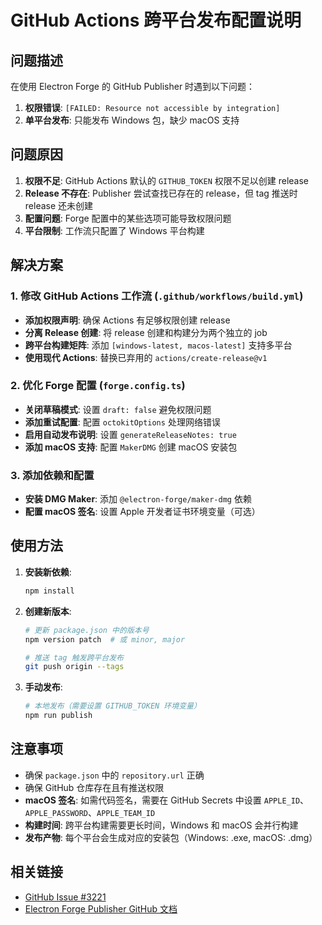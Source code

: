 # GitHub Actions 跨平台发布配置说明

## 问题描述

在使用 Electron Forge 的 GitHub Publisher 时遇到以下问题：
1. **权限错误**: `[FAILED: Resource not accessible by integration]`
2. **单平台发布**: 只能发布 Windows 包，缺少 macOS 支持

## 问题原因

1. **权限不足**: GitHub Actions 默认的 `GITHUB_TOKEN` 权限不足以创建 release
2. **Release 不存在**: Publisher 尝试查找已存在的 release，但 tag 推送时 release 还未创建
3. **配置问题**: Forge 配置中的某些选项可能导致权限问题
4. **平台限制**: 工作流只配置了 Windows 平台构建

## 解决方案

### 1. 修改 GitHub Actions 工作流 (`.github/workflows/build.yml`)

- **添加权限声明**: 确保 Actions 有足够权限创建 release
- **分离 Release 创建**: 将 release 创建和构建分为两个独立的 job
- **跨平台构建矩阵**: 添加 `[windows-latest, macos-latest]` 支持多平台
- **使用现代 Actions**: 替换已弃用的 `actions/create-release@v1`

### 2. 优化 Forge 配置 (`forge.config.ts`)

- **关闭草稿模式**: 设置 `draft: false` 避免权限问题
- **添加重试配置**: 配置 `octokitOptions` 处理网络错误
- **启用自动发布说明**: 设置 `generateReleaseNotes: true`
- **添加 macOS 支持**: 配置 `MakerDMG` 创建 macOS 安装包

### 3. 添加依赖和配置

- **安装 DMG Maker**: 添加 `@electron-forge/maker-dmg` 依赖
- **配置 macOS 签名**: 设置 Apple 开发者证书环境变量（可选）

## 使用方法

1. **安装新依赖**:
   ```bash
   npm install
   ```

2. **创建新版本**:
   ```bash
   # 更新 package.json 中的版本号
   npm version patch  # 或 minor, major
   
   # 推送 tag 触发跨平台发布
   git push origin --tags
   ```

3. **手动发布**:
   ```bash
   # 本地发布（需要设置 GITHUB_TOKEN 环境变量）
   npm run publish
   ```

## 注意事项

- 确保 `package.json` 中的 `repository.url` 正确
- 确保 GitHub 仓库存在且有推送权限
- **macOS 签名**: 如需代码签名，需要在 GitHub Secrets 中设置 `APPLE_ID`、`APPLE_PASSWORD`、`APPLE_TEAM_ID`
- **构建时间**: 跨平台构建需要更长时间，Windows 和 macOS 会并行构建
- **发布产物**: 每个平台会生成对应的安装包（Windows: .exe, macOS: .dmg）

## 相关链接

- [GitHub Issue #3221](https://github.com/electron/forge/issues/3221)
- [Electron Forge Publisher GitHub 文档](https://www.electronforge.io/config/publishers/github)